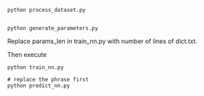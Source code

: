 

```
python process_dataset.py


python generate_parameters.py

```

Replace params_len in train_nn.py with number of lines of dict.txt. 

Then execute 

```
python train_nn.py

# replace the phrase first
python predict_nn.py
```
